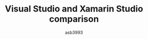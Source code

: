 ---
title: "Visual Studio and Xamarin Studio comparison"
description: 
author: asb3993
ms.author: amburns
ms.date: 04/14/2017
ms.topic: article
ms.assetid: 8A116606-CA92-4658-B94F-EDAC06324282
---